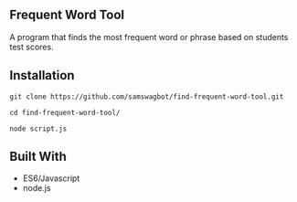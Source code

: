## Frequent Word Tool

A program that finds the most frequent word or phrase based on students test scores.

## Installation

``` 
git clone https://github.com/samswagbot/find-frequent-word-tool.git 
```

``` 
cd find-frequent-word-tool/ 
```

``` 
node script.js 
```

## Built With
* ES6/Javascript
* node.js
